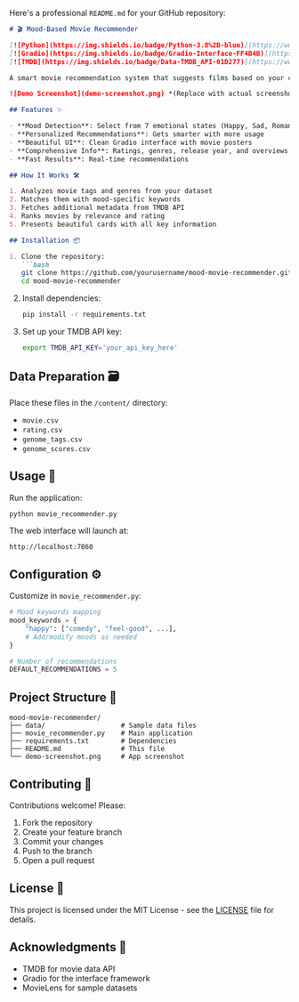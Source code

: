 Here's a professional `README.md` for your GitHub repository:

```markdown
# 🎬 Mood-Based Movie Recommender

[![Python](https://img.shields.io/badge/Python-3.8%2B-blue)](https://www.python.org/)
[![Gradio](https://img.shields.io/badge/Gradio-Interface-FF4B4B)](https://gradio.app/)
[![TMDB](https://img.shields.io/badge/Data-TMDB_API-01D277)](https://www.themoviedb.org/)

A smart movie recommendation system that suggests films based on your current mood, powered by machine learning and TMDB data.

![Demo Screenshot](demo-screenshot.png) *(Replace with actual screenshot)*

## Features ✨

- **Mood Detection**: Select from 7 emotional states (Happy, Sad, Romantic, etc.)
- **Personalized Recommendations**: Gets smarter with more usage
- **Beautiful UI**: Clean Gradio interface with movie posters
- **Comprehensive Info**: Ratings, genres, release year, and overviews
- **Fast Results**: Real-time recommendations

## How It Works 🛠️

1. Analyzes movie tags and genres from your dataset
2. Matches them with mood-specific keywords
3. Fetches additional metadata from TMDB API
4. Ranks movies by relevance and rating
5. Presents beautiful cards with all key information

## Installation 📦

1. Clone the repository:
   ```bash
   git clone https://github.com/yourusername/mood-movie-recommender.git
   cd mood-movie-recommender
   ```

2. Install dependencies:
   ```bash
   pip install -r requirements.txt
   ```

3. Set up your TMDB API key:
   ```bash
   export TMDB_API_KEY='your_api_key_here'
   ```

## Data Preparation 🗃️

Place these files in the `/content/` directory:
- `movie.csv`
- `rating.csv` 
- `genome_tags.csv`
- `genome_scores.csv`

## Usage 🚀

Run the application:
```bash
python movie_recommender.py
```

The web interface will launch at:
```
http://localhost:7860
```

## Configuration ⚙️

Customize in `movie_recommender.py`:
```python
# Mood keywords mapping
mood_keywords = {
    "happy": ["comedy", "feel-good", ...],
    # Add/modify moods as needed
}

# Number of recommendations
DEFAULT_RECOMMENDATIONS = 5
```

## Project Structure 📂

```
mood-movie-recommender/
├── data/                   # Sample data files
├── movie_recommender.py    # Main application
├── requirements.txt        # Dependencies
├── README.md               # This file
└── demo-screenshot.png     # App screenshot
```

## Contributing 🤝

Contributions welcome! Please:
1. Fork the repository
2. Create your feature branch
3. Commit your changes
4. Push to the branch
5. Open a pull request

## License 📄

This project is licensed under the MIT License - see the [LICENSE](LICENSE) file for details.

## Acknowledgments 🙏

- TMDB for movie data API
- Gradio for the interface framework
- MovieLens for sample datasets
```

